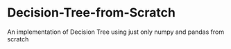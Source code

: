 # Decision-Tree-from-Scratch
An implementation of Decision Tree using just only numpy and pandas from scratch
